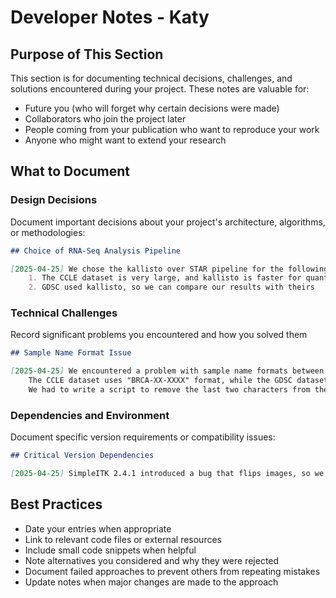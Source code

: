 # Developer Notes - Katy

## Purpose of This Section

This section is for documenting technical decisions, challenges, and solutions encountered during your project. These notes are valuable for:

- Future you (who will forget why certain decisions were made)
- Collaborators who join the project later
- People coming from your publication who want to reproduce your work
- Anyone who might want to extend your research

## What to Document

### Design Decisions

Document important decisions about your project's architecture, algorithms, or methodologies:

``` markdown
## Choice of RNA-Seq Analysis Pipeline

[2025-04-25] We chose the kallisto over STAR pipeline for the following reasons:
    1. The CCLE dataset is very large, and kallisto is faster for quantifying large datasets
    2. GDSC used kallisto, so we can compare our results with theirs
```

### Technical Challenges

Record significant problems you encountered and how you solved them

``` markdown
## Sample Name Format Issue

[2025-04-25] We encountered a problem with sample name formats between the CCLE and GDSC datasets.
    The CCLE dataset uses "BRCA-XX-XXXX" format, while the GDSC dataset uses "BRCA-XX-XXXX-XX".
    We had to write a script to remove the last two characters from the sample names in the GDSC dataset.
```

### Dependencies and Environment

Document specific version requirements or compatibility issues:

``` markdown
## Critical Version Dependencies

[2025-04-25] SimpleITK 2.4.1 introduced a bug that flips images, so we froze version 2.4.0
```

## Best Practices

- Date your entries when appropriate
- Link to relevant code files or external resources
- Include small code snippets when helpful
- Note alternatives you considered and why they were rejected
- Document failed approaches to prevent others from repeating mistakes
- Update notes when major changes are made to the approach
